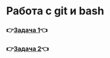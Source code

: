 # Работа с git и bash

### 👉[Задача 1](https://github.com/user-attachments/files/17456484/bash1.txt)👈
### 👉[Задача 2](https://github.com/user-attachments/files/17456495/bash2.txt)👈
